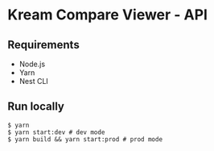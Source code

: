 # Kream Compare Viewer - API

## Requirements
- Node.js
- Yarn
- Nest CLI

## Run locally
```shell
$ yarn
$ yarn start:dev # dev mode
$ yarn build && yarn start:prod # prod mode
```